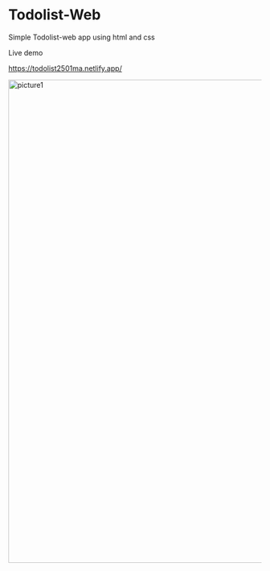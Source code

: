 # Todolist-Web
Simple Todolist-web app using html and css 

Live demo 

https://todolist2501ma.netlify.app/

<img width="960" alt="picture1" src="https://user-images.githubusercontent.com/65440296/173183217-fc983d29-c693-4e33-9f60-44832dc8b3a1.png">
